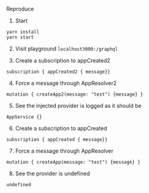 Reproduce

1. Start

```
yarn install
yarn start
```

2. Visit playground `localhost3000:/graphql`

3. Create a subscription to appCreated2

```
subscription { appCreated2 { message}}
```

4. Force a message through AppResolver2

```
mutation { createApp2(message: "test") {message} }
```

5. See the injected provider is logged as it should be

```
AppService {}
```

6. Create a subscription to appCreated

```
subscription { appCreated { message}}
```

7. Force a message through AppResolver

```
mutation { createApp(message: "test") {message} }
```

8. See the provider is undefined

```
undefined
```
